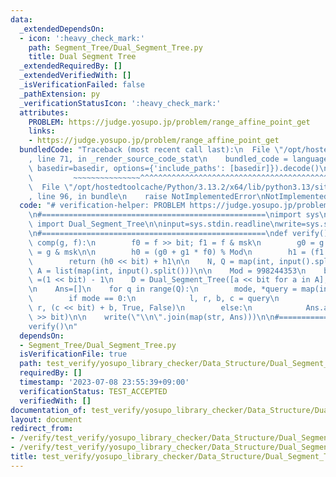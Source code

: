 ```yaml
---
data:
  _extendedDependsOn:
  - icon: ':heavy_check_mark:'
    path: Segment_Tree/Dual_Segment_Tree.py
    title: Dual Segment Tree
  _extendedRequiredBy: []
  _extendedVerifiedWith: []
  _isVerificationFailed: false
  _pathExtension: py
  _verificationStatusIcon: ':heavy_check_mark:'
  attributes:
    PROBLEM: https://judge.yosupo.jp/problem/range_affine_point_get
    links:
    - https://judge.yosupo.jp/problem/range_affine_point_get
  bundledCode: "Traceback (most recent call last):\n  File \"/opt/hostedtoolcache/Python/3.13.2/x64/lib/python3.13/site-packages/onlinejudge_verify/documentation/build.py\"\
    , line 71, in _render_source_code_stat\n    bundled_code = language.bundle(stat.path,\
    \ basedir=basedir, options={'include_paths': [basedir]}).decode()\n          \
    \         ~~~~~~~~~~~~~~~^^^^^^^^^^^^^^^^^^^^^^^^^^^^^^^^^^^^^^^^^^^^^^^^^^^^^^^^^^^^^^^^^^\n\
    \  File \"/opt/hostedtoolcache/Python/3.13.2/x64/lib/python3.13/site-packages/onlinejudge_verify/languages/python.py\"\
    , line 96, in bundle\n    raise NotImplementedError\nNotImplementedError\n"
  code: "# verification-helper: PROBLEM https://judge.yosupo.jp/problem/range_affine_point_get\n\
    \n#==================================================\nimport sys\nfrom  Segment_Tree.Dual_Segment_Tree\
    \ import Dual_Segment_Tree\n\ninput=sys.stdin.readline\nwrite=sys.stdout.write\n\
    \n#==================================================\ndef verify():\n    def\
    \ comp(g, f):\n        f0 = f >> bit; f1 = f & msk\n        g0 = g >> bit; g1\
    \ = g & msk\n\n        h0 = (g0 + g1 * f0) % Mod\n        h1 = (f1 * g1) % Mod\n\
    \        return (h0 << bit) + h1\n\n    N, Q = map(int, input().split())\n   \
    \ A = list(map(int, input().split()))\n\n    Mod = 998244353\n    bit = 32; msk\
    \ =(1 << bit) - 1\n    D = Dual_Segment_Tree([a << bit for a in A], comp, 1)\n\
    \n    Ans=[]\n    for q in range(Q):\n        mode, *query = map(int, input().split())\n\
    \        if mode == 0:\n            l, r, b, c = query\n            D.action(l,\
    \ r, (c << bit) + b, True, False)\n        else:\n            Ans.append(D[query[0]]\
    \ >> bit)\n\n    write(\"\\n\".join(map(str, Ans)))\n\n#==================================================\n\
    verify()\n"
  dependsOn:
  - Segment_Tree/Dual_Segment_Tree.py
  isVerificationFile: true
  path: test_verify/yosupo_library_checker/Data_Structure/Dual_Segment_Tree.test.py
  requiredBy: []
  timestamp: '2023-07-08 23:55:39+09:00'
  verificationStatus: TEST_ACCEPTED
  verifiedWith: []
documentation_of: test_verify/yosupo_library_checker/Data_Structure/Dual_Segment_Tree.test.py
layout: document
redirect_from:
- /verify/test_verify/yosupo_library_checker/Data_Structure/Dual_Segment_Tree.test.py
- /verify/test_verify/yosupo_library_checker/Data_Structure/Dual_Segment_Tree.test.py.html
title: test_verify/yosupo_library_checker/Data_Structure/Dual_Segment_Tree.test.py
---
```

